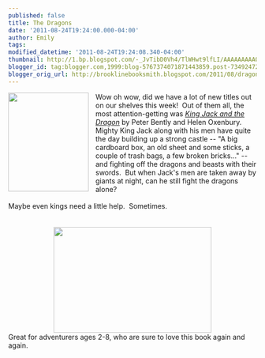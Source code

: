 ```yaml
---
published: false
title: The Dragons
date: '2011-08-24T19:24:00.000-04:00'
author: Emily
tags: 
modified_datetime: '2011-08-24T19:24:08.340-04:00'
thumbnail: http://1.bp.blogspot.com/-_JvTibD0Vh4/TlWHwt9lfLI/AAAAAAAAAQ8/M4spdyD1F-c/s72-c/9780803736986.jpg
blogger_id: tag:blogger.com,1999:blog-5767374071871443859.post-734924724102558928
blogger_orig_url: http://brooklinebooksmith.blogspot.com/2011/08/dragons.html
---
```


<div class="separator" style="clear: both; text-align: center;"><a href="http://1.bp.blogspot.com/-_JvTibD0Vh4/TlWHwt9lfLI/AAAAAAAAAQ8/M4spdyD1F-c/s1600/9780803736986.jpg" imageanchor="1" style="clear: left; cssfloat: left; float: left; margin-bottom: 1em; margin-right: 1em;"><img border="0" height="200" qaa="true" src="http://1.bp.blogspot.com/-_JvTibD0Vh4/TlWHwt9lfLI/AAAAAAAAAQ8/M4spdyD1F-c/s200/9780803736986.jpg" width="163" /></a></div>Wow oh wow, did we have a lot of new titles out on our shelves this week!&nbsp; Out of them all, the most attention-getting was <em><a href="http://www.brooklinebooksmith-shop.com/book/9780803736986">King Jack and the Dragon</a></em> by Peter Bently and Helen Oxenbury.&nbsp; Mighty King Jack along with his men have quite the day&nbsp;building up a strong castle -- "A big cardboard box, an old sheet and some sticks, a couple of trash bags, a few broken bricks..." -- and fighting off the dragons and beasts with their swords.&nbsp; But when Jack's men are taken away by giants at night, can he still fight the dragons alone?&nbsp; <br /><br />Maybe even kings need a little help.&nbsp; Sometimes. <br /><br /><br /><div class="separator" style="clear: both; text-align: center;"><a href="http://1.bp.blogspot.com/-WSAAFW0kt_w/TlWH3jDRnUI/AAAAAAAAARA/23NFdF8Jvxs/s1600/5801-1.jpg" imageanchor="1" style="margin-left: 1em; margin-right: 1em;"><img border="0" height="214" qaa="true" src="http://1.bp.blogspot.com/-WSAAFW0kt_w/TlWH3jDRnUI/AAAAAAAAARA/23NFdF8Jvxs/s320/5801-1.jpg" width="320" /></a></div>Great for adventurers ages 2-8, who are sure to love this book again and again.